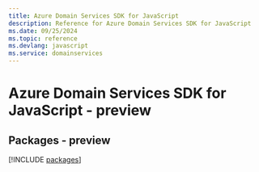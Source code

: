 ```yaml
---
title: Azure Domain Services SDK for JavaScript
description: Reference for Azure Domain Services SDK for JavaScript
ms.date: 09/25/2024
ms.topic: reference
ms.devlang: javascript
ms.service: domainservices
---
```

# Azure Domain Services SDK for JavaScript - preview
## Packages - preview
[!INCLUDE [packages](domain-services-index.md)]